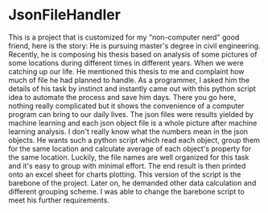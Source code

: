 # JsonFileHandler
This is a project that is customized for my "non-computer nerd" good friend, here is the story:
He is pursuing master's degree in civil engineering. Recently, he is composing his thesis based on analysis of some pictures of some locations during different times in different years. When we were catching up our life. He mentioned this thesis to me and complaint how much of file he had planned to handle. As a programmer, I asked him the details of his task by instinct and instantly came out with this python script idea to automate the process and save him days. There you go here, nothing really complicated but it shows the convenience of a computer program can bring to our daily lives. The json files were results yielded by machine learning and each json object file is a whole picture after machine learning analysis. I don't really know what the numbers mean in the json objects. He wants such a python script which read each object, group them for the same location and calculate average of each object's property for the same location. Luckily, the file names are well organized for this task and it's easy to group with minimal effort. The end result is then printed onto an excel sheet for charts plotting. This version of the script is the barebone of the project. Later on, he demanded other data calculation and different grouping scheme. I was able to change the barebone script to meet his further requirements.


